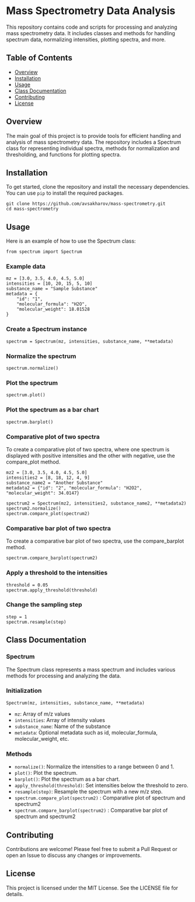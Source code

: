 # Mass Spectrometry Data Analysis

This repository contains code and scripts for processing and analyzing mass spectrometry data. It includes classes and methods for handling spectrum data, normalizing intensities, plotting spectra, and more.

## Table of Contents
+ [Overview](##Overview)
+ [Installation](##Installation)
+ [Usage](##Usage)
+ [Class Documentation](##Class-Documentation)
+ [Contributing](##Contributing)
+ [License](##License)

## Overview
The main goal of this project is to provide tools for efficient handling and analysis of mass spectrometry data. The repository includes a Spectrum class for representing individual spectra, methods for normalization and thresholding, and functions for plotting spectra.

## Installation
To get started, clone the repository and install the necessary dependencies. You can use `pip` to install the required packages.
```
git clone https://github.com/avsakharov/mass-spectrometry.git
cd mass-spectrometry
```

## Usage
Here is an example of how to use the Spectrum class:
```
from spectrum import Spectrum
```

### Example data
```
mz = [3.0, 3.5, 4.0, 4.5, 5.0]
intensities = [10, 20, 15, 5, 10]
substance_name = "Sample Substance"
metadata = {
    "id": "1",
    "molecular_formula": "H2O",
    "molecular_weight": 18.01528
}
```

### Create a Spectrum instance
```
spectrum = Spectrum(mz, intensities, substance_name, **metadata)
```

### Normalize the spectrum
```
spectrum.normalize()
```

### Plot the spectrum
```
spectrum.plot()
```

### Plot the spectrum as a bar chart
```
spectrum.barplot()
```

### Comparative plot of two spectra
To create a comparative plot of two spectra, where one spectrum is displayed with positive intensities and the other with negative, use the compare_plot method.
```
mz2 = [3.0, 3.5, 4.0, 4.5, 5.0]
intensities2 = [8, 18, 12, 4, 9]
substance_name2 = "Another Substance"
metadata2 = {"id": "2", "molecular_formula": "H2O2", "molecular_weight": 34.0147}

spectrum2 = Spectrum(mz2, intensities2, substance_name2, **metadata2)
spectrum2.normalize()
spectrum.compare_plot(spectrum2)
```

### Comparative bar plot of two spectra
To create a comparative bar plot of two spectra, use the compare_barplot method.
```
spectrum.compare_barplot(spectrum2)
```

### Apply a threshold to the intensities
```
threshold = 0.05
spectrum.apply_threshold(threshold)
```

### Change the sampling step
```
step = 1
spectrum.resample(step)
```

## Class Documentation

### Spectrum
The Spectrum class represents a mass spectrum and includes various methods for processing and analyzing the data.

### Initialization
```
Spectrum(mz, intensities, substance_name, **metadata)
```
+ `mz`: Array of m/z values
+ `intensities`: Array of intensity values
+ `substance_name`: Name of the substance
+ `metadata`: Optional metadata such as id, molecular_formula, molecular_weight, etc.

### Methods
+ `normalize()`: Normalize the intensities to a range between 0 and 1.
+ `plot()`: Plot the spectrum.
+ `barplot()`: Plot the spectrum as a bar chart.
+ `apply_threshold(threshold)`: Set intensities below the threshold to zero.
+ `resample(step)`: Resample the spectrum with a new m/z step.
+ `spectrum.compare_plot(spectrum2)` : Comparative plot of spectrum and spectrum2
+ `spectrum.compare_barplot(spectrum2)` : Comparative bar plot of spectrum and spectrum2

## Contributing
Contributions are welcome! Please feel free to submit a Pull Request or open an Issue to discuss any changes or improvements.

## License
This project is licensed under the MIT License. See the LICENSE file for details.
